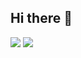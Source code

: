 ## Hi there 👋

<img src="https://miro.medium.com/v2/resize:fit:900/1*hZJV9DjRZW9DJ4XfRwQaIA.png"/>
<img src="https://camo.githubusercontent.com/361449d715330d0cc1a1af6d72ed8be6744d8c3d9719a8b76836714194e3e419/68747470733a2f2f692e70696e696d672e636f6d2f6f726967696e616c732f65372f32362f63372f65373236633734616330383165656435306665656531343333643132633939382e676966"/>

